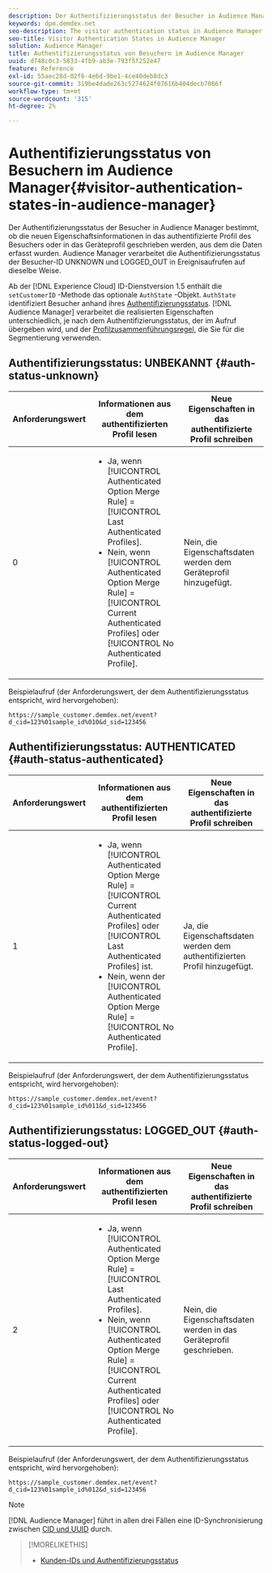 ```yaml
---
description: Der Authentifizierungsstatus der Besucher in Audience Manager bestimmt, ob die neuen Eigenschaftsinformationen in das authentifizierte Profil des Besuchers oder in das Geräteprofil geschrieben werden, aus dem die Daten erfasst wurden. Audience Manager verarbeitet die Authentifizierungsstatus der Besucher-ID UNKNOWN und LOGGED_OUT in Ereignisaufrufen auf dieselbe Weise.
keywords: dpm.demdex.net
seo-description: The visitor authentication status in Audience Manager determines if the new trait information is written to the visitor's authenticated profile or to the device profile, where the data was collected from. Audience Manager handles the visitor ID authentication statuses UNKNOWN and LOGGED_OUT in event calls in the same way.
seo-title: Visitor Authentication States in Audience Manager
solution: Audience Manager
title: Authentifizierungsstatus von Besuchern im Audience Manager
uuid: d748c0c3-5833-4fb9-ab3e-793f5f252e47
feature: Reference
exl-id: 55aec28d-02f6-4e6d-9be1-4ce40deb8dc3
source-git-commit: 319be4dade263c5274624f07616b404decb7066f
workflow-type: tm+mt
source-wordcount: '315'
ht-degree: 2%

---
```


# Authentifizierungsstatus von Besuchern im Audience Manager{#visitor-authentication-states-in-audience-manager}

Der Authentifizierungsstatus der Besucher in Audience Manager bestimmt, ob die neuen Eigenschaftsinformationen in das authentifizierte Profil des Besuchers oder in das Geräteprofil geschrieben werden, aus dem die Daten erfasst wurden. Audience Manager verarbeitet die Authentifizierungsstatus der Besucher-ID UNKNOWN und LOGGED_OUT in Ereignisaufrufen auf dieselbe Weise.

Ab der [!DNL Experience Cloud] ID-Dienstversion 1.5 enthält die `setCustomerID` -Methode das optionale `AuthState` -Objekt. `AuthState` identifiziert Besucher anhand ihres [Authentifizierungsstatus](https://experienceleague.adobe.com/docs/id-service/using/reference/authenticated-state.html). [!DNL Audience Manager] verarbeitet die realisierten Eigenschaften unterschiedlich, je nach dem Authentifizierungsstatus, der im Aufruf übergeben wird, und der [Profilzusammenführungsregel](../features/profile-merge-rules/merge-rules-dashboard.md), die Sie für die Segmentierung verwenden.

## Authentifizierungsstatus: UNBEKANNT {#auth-status-unknown}

| Anforderungswert | Informationen aus dem authentifizierten Profil lesen | Neue Eigenschaften in das authentifizierte Profil schreiben |
|---|---|---|
| 0 | <ul><li>Ja, wenn [!UICONTROL Authenticated Option Merge Rule] = [!UICONTROL Last Authenticated Profiles].</li><li>Nein, wenn [!UICONTROL Authenticated Option Merge Rule] = [!UICONTROL Current Authenticated Profiles] oder [!UICONTROL No Authenticated Profile].</li></ul> | Nein, die Eigenschaftsdaten werden dem Geräteprofil hinzugefügt. |

Beispielaufruf (der Anforderungswert, der dem Authentifizierungsstatus entspricht, wird hervorgehoben):

`https://sample_customer.demdex.net/event?d_cid=123%01sample_id%010&d_sid=123456`

## Authentifizierungsstatus: AUTHENTICATED {#auth-status-authenticated}

| Anforderungswert | Informationen aus dem authentifizierten Profil lesen | Neue Eigenschaften in das authentifizierte Profil schreiben |
|---|---|---|
| 1 | <ul><li>Ja, wenn [!UICONTROL Authenticated Option Merge Rule] = [!UICONTROL Current Authenticated Profiles] oder [!UICONTROL Last Authenticated Profiles] ist.</li><li>Nein, wenn der [!UICONTROL Authenticated Option Merge Rule] = [!UICONTROL No Authenticated Profile].</li></ul> | Ja, die Eigenschaftsdaten werden dem authentifizierten Profil hinzugefügt. |

Beispielaufruf (der Anforderungswert, der dem Authentifizierungsstatus entspricht, wird hervorgehoben):

`https://sample_customer.demdex.net/event?d_cid=123%01sample_id%011&d_sid=123456`

## Authentifizierungsstatus: LOGGED_OUT {#auth-status-logged-out}

| Anforderungswert | Informationen aus dem authentifizierten Profil lesen | Neue Eigenschaften in das authentifizierte Profil schreiben |
|---|---|---|
| 2 | <ul><li>Ja, wenn [!UICONTROL Authenticated Option Merge Rule] = [!UICONTROL Last Authenticated Profiles].</li><li>Nein, wenn [!UICONTROL Authenticated Option Merge Rule] = [!UICONTROL Current Authenticated Profiles] oder [!UICONTROL No Authenticated Profile].</li></ul> | Nein, die Eigenschaftsdaten werden in das Geräteprofil geschrieben. |

Beispielaufruf (der Anforderungswert, der dem Authentifizierungsstatus entspricht, wird hervorgehoben):

`https://sample_customer.demdex.net/event?d_cid=123%01sample_id%012&d_sid=123456`

>[!NOTE]
>
>[!DNL Audience Manager] führt in allen drei Fällen eine ID-Synchronisierung zwischen [CID und UUID](../reference/ids-in-aam.md) durch.

>[!MORELIKETHIS]
>
>* [Kunden-IDs und Authentifizierungsstatus](https://experienceleague.adobe.com/docs/id-service/using/reference/authenticated-state.html)
